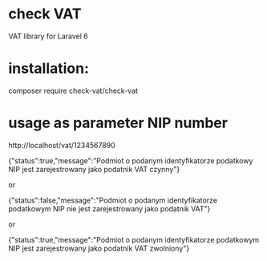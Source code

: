 # check VAT
VAT library for Laravel 6

# installation:
composer require check-vat/check-vat

# usage as parameter NIP number
http://localhost/vat/1234567890

{"status":true,"message":"Podmiot o podanym identyfikatorze podatkowy NIP jest zarejestrowany jako podatnik VAT czynny"}

or

{"status":false,"message":"Podmiot o podanym identyfikatorze podatkowym NIP nie jest zarejestrowany jako podatnik VAT"}

or

{"status":true,"message":"Podmiot o podanym identyfikatorze podatkowym NIP jest zarejestrowany jako podatnik VAT zwolniony"}

